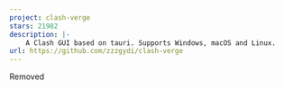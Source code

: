 ```yaml
---
project: clash-verge
stars: 21982
description: |-
    A Clash GUI based on tauri. Supports Windows, macOS and Linux.
url: https://github.com/zzzgydi/clash-verge
---
```


Removed

